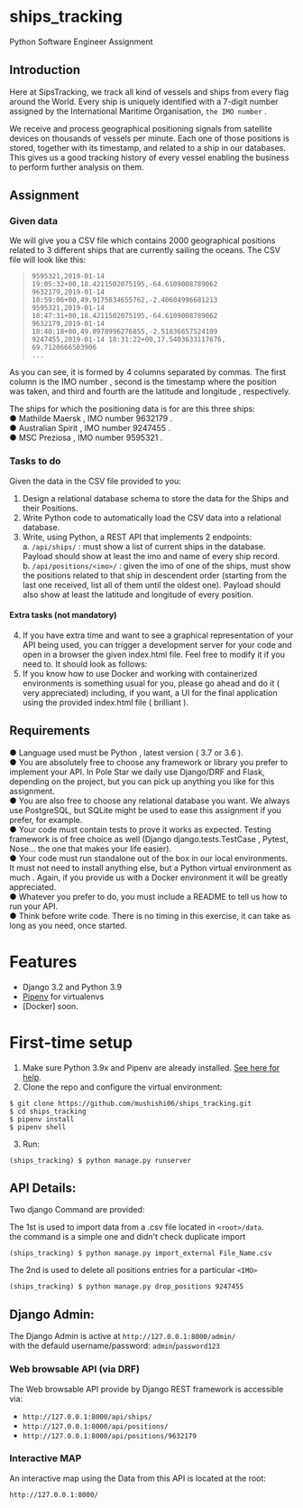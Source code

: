 # ships_tracking
Python Software Engineer Assignment

## Introduction

Here at SipsTracking, we track all kind of vessels and ships from every flag around the World.
Every ship is uniquely identified with a 7-digit number assigned by the International Maritime
Organisation, `the IMO number` .

We receive and process geographical positioning signals from satellite devices on
thousands of vessels per minute. Each one of those positions is stored, together with its
timestamp, and related to a ship in our databases. This gives us a good tracking history of
every vessel enabling the business to perform further analysis on them.

## Assignment

### Given data

We will give you a CSV file which contains 2000 geographical positions related to 3 different
ships that are currently sailing the oceans. The CSV file will look like this:
> `9595321,2019-01-14 19:05:32+00,18.4211502075195,-64.6109008789062`    
> `9632179,2019-01-14 18:59:06+00,49.9175834655762,-2.40604996681213`    
> `9595321,2019-01-14 18:47:31+00,18.4211502075195,-64.6109008789062`    
> `9632179,2019-01-14 18:40:18+00,49.8978996276855,-2.51836657524109`    
> `9247455,2019-01-14 18:31:22+00,17.5403633117676, 69.7120666503906`    
> `...`

As you can see, it is formed by 4 columns separated by commas. The first column is the IMO
number , second is the timestamp where the position was taken, and third and fourth are
the latitude and longitude , respectively.

The ships for which the positioning data is for are this three ships:    
  ● Mathilde Maersk , IMO number 9632179 .    
  ● Australian Spirit , IMO number 9247455 .    
  ● MSC Preziosa , IMO number 9595321 .    

### Tasks to do

Given the data in the CSV file provided to you:
  1. Design a relational database schema to store the data for the Ships and their Positions.
  2. Write Python code to automatically load the CSV data into a relational database.
  3. Write, using Python, a REST API that implements 2 endpoints:    
    a. `/api/ships/` : must show a list of current ships in the database. Payload
  should show at least the imo and name of every ship record.    
    b. `/api/positions/<imo>/` : given the imo of one of the ships, must show
  the positions related to that ship in descendent order (starting from the last
  one received, list all of them until the oldest one). Payload should also show
  at least the latitude and longitude of every position.
  
  #### Extra tasks (not mandatory)
  4. If you have extra time and want to see a graphical representation of your API being
  used, you can trigger a development server for your code and open in a browser the
  given index.html file. Feel free to modify it if you need to. It should look as follows:
  5. If you know how to use Docker and working with containerized environments is
  something usual for you, please go ahead and do it ( very appreciated) including, if
  you want, a UI for the final application using the provided index.html file
  ( brilliant ).
  
  
## Requirements
  
● Language used must be Python , latest version ( 3.7 or 3.6 ).    
● You are absolutely free to choose any framework or library you prefer to
implement your API. In Pole Star we daily use Django/DRF and Flask, depending on
the project, but you can pick up anything you like for this assignment.    
● You are also free to choose any relational database you want. We always use
PostgreSQL, but SQLite might be used to ease this assignment if you prefer, for
example.    
● Your code must contain tests to prove it works as expected. Testing framework is of
free choice as well (Django django.tests.TestCase , Pytest, Nose… the one
that makes your life easier).    
● Your code must run standalone out of the box in our local environments. It must not
need to install anything else, but a Python virtual environment as much . Again, if you
provide us with a Docker environment it will be greatly appreciated.    
● Whatever you prefer to do, you must include a README to tell us how to run your
API.    
● Think before write code. There is no timing in this exercise, it can take as long as you
need, once started.    


# Features

- Django 3.2 and Python 3.9
- [Pipenv](https://github.com/pypa/pipenv) for virtualenvs
- [Docker] soon.

# First-time setup

1.  Make sure Python 3.9x and Pipenv are already installed. [See here for help](https://djangoforbeginners.com/initial-setup/).
2.  Clone the repo and configure the virtual environment:

```
$ git clone https://github.com/mushishi06/ships_tracking.git
$ cd ships_tracking
$ pipenv install
$ pipenv shell
```

3.  Run:

```
(ships_tracking) $ python manage.py runserver
```

## API Details:

Two django Command are provided:

The 1st is used to import data from a .csv file located in `<root>/data`.    
the command is a simple one and didn't check duplicate import

```
(ships_tracking) $ python manage.py import_external File_Name.csv
```


The 2nd is used to delete all positions entries for a particular `<IMO>`

```
(ships_tracking) $ python manage.py drop_positions 9247455
```

## Django Admin:    

The Django Admin is active at `http://127.0.0.1:8000/admin/`    
with the defauld username/password:  `admin`/`password123`

### Web browsable API (via DRF)

The Web browsable API provide by Django REST framework is accessible via:
* `http://127.0.0.1:8000/api/ships/`
* `http://127.0.0.1:8000/api/positions/`
* `http://127.0.0.1:8000/api/positions/9632179`

### Interactive MAP

An interactive map using the Data from this API is located at the root:

`http://127.0.0.1:8000/`